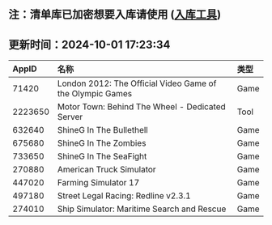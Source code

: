 ## 注：清单库已加密想要入库请使用 ([入库工具](https://github.com/BlankTMing/ManifestAutoUpdate/releases))

## 更新时间：2024-10-01 17:23:34
| AppID | 名称 | 类型  |
| :-------------------- | :----------------------------- | :----------- |
| 71420 | London 2012: The Official Video Game of the Olympic Games| Game |
| 2223650 | Motor Town: Behind The Wheel - Dedicated Server| Tool |
| 632640 | ShineG In The Bullethell| Game |
| 675680 | ShineG In The Zombies| Game |
| 733650 | ShineG In The SeaFight| Game |
| 270880 | American Truck Simulator| Game |
| 447020 | Farming Simulator 17| Game |
| 497180 | Street Legal Racing: Redline v2.3.1| Game |
| 274010 | Ship Simulator: Maritime Search and Rescue| Game |
